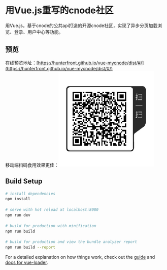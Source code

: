 # 用Vue.js重写的cnode社区
用Vue.js，基于cnode的公共api打造的开源cnode社区，实现了异步分页加载浏览、登录、用户中心等功能。
## 预览
在线预览地址：[https://hunterfront.github.io/vue-mycnode/dist/#/](https://hunterfront.github.io/vue-mycnode/dist/#/)
<br>
移动端扫码食用效果更佳：![](./static/image/readme/shaoma.png)


## Build Setup

``` bash
# install dependencies
npm install

# serve with hot reload at localhost:8080
npm run dev

# build for production with minification
npm run build

# build for production and view the bundle analyzer report
npm run build --report
```

For a detailed explanation on how things work, check out the [guide](http://vuejs-templates.github.io/webpack/) and [docs for vue-loader](http://vuejs.github.io/vue-loader).
